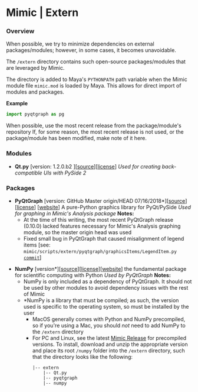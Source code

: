 # Mimic | Extern

### Overview

When possible, we try to minimize dependencies on external packages/modules; however, in some cases, it becomes unavoidable.

The `/extern` directory contains such open-source packages/modules that are
leveraged by Mimic.

The directory is added to Maya's `PYTHONPATH` path variable when the Mimic
module file `mimic.mod` is loaded by Maya. This allows for direct import of
modules and packages.

**Example**
```python
import pyqtgraph as pg 
```

When possible, use the most recent release from the package/module's repository
If, for some reason, the most recent release is not used, or the package/module 
has been modified, make note of it here.


### Modules

* **Qt.py** [version: 1.2.0.b2 ][[source](https://github.com/mottosso/Qt.py)][[license](https://github.com/mottosso/Qt.py/blob/master/LICENSE)] 
_Used for creating back-compatible UIs with PySide 2_


### Packages
* **PyQtGraph** [version: GitHub Master origin/HEAD 07/16/2018*][[source](https://github.com/pyqtgraph/pyqtgraph)][[license](https://github.com/pyqtgraph/pyqtgraph/blob/develop/LICENSE.txt)] [[website](http://www.pyqtgraph.org/)] 
A pure-Python graphics library for PyQt/PySide 
_Used for graphing in Mimic's Analysis package_
**Notes:**  
	- At the time of this writing, the most recent PyQtGraph release (0.10.0) lacked features necessary for Mimic's Analysis graphing module, so the master origin head was used 
	-  Fixed small bug in PyQtGraph that caused misalignment of legend items [see: `mimic/scripts/extern/pyqtgraph/graphicsItems/LegendItem.py` [`commit`](https://github.com/AutodeskRoboticsLab/Mimic/commit/67a8389a707bd8e1d5a0619a93cc150b5237d01b#diff-a1a34d87a522bc6af94dae6db694521c)] 
> 
* **NumPy** [version*][[source](https://github.com/numpy/numpy)][[license](http://www.numpy.org/license.html#license)][[website](http://www.numpy.org/)] 
the fundamental package for scientific computing with Python 
_Used by PyQtGraph_
**Notes:**
	- NumPy is only included as a dependency of PyQtGraph. It should not be used by other modules to avoid dependency issues with the rest of Mimic 
	- *NumPy is a library that must be compiled; as such, the version used is specific to the operating system, so must be installed by the user 
		- MacOS generally comes with Python and NumPy precompiled, so if you're using a Mac, you should _not_ need to add NumPy to the `/extern` directory 
		-  For PC and Linux, see the latest [Mimic Release](https://github.com/AutodeskRoboticsLab/Mimic/releases) for precompiled versions. To install, download and unzip the appropriate version and place its root `/numpy` folder into the `/extern` directory, such that the directory looks like the following:
			```
			|-- extern
				|-- Qt.py
				|-- pyqtgraph
				|-- numpy
>
#
